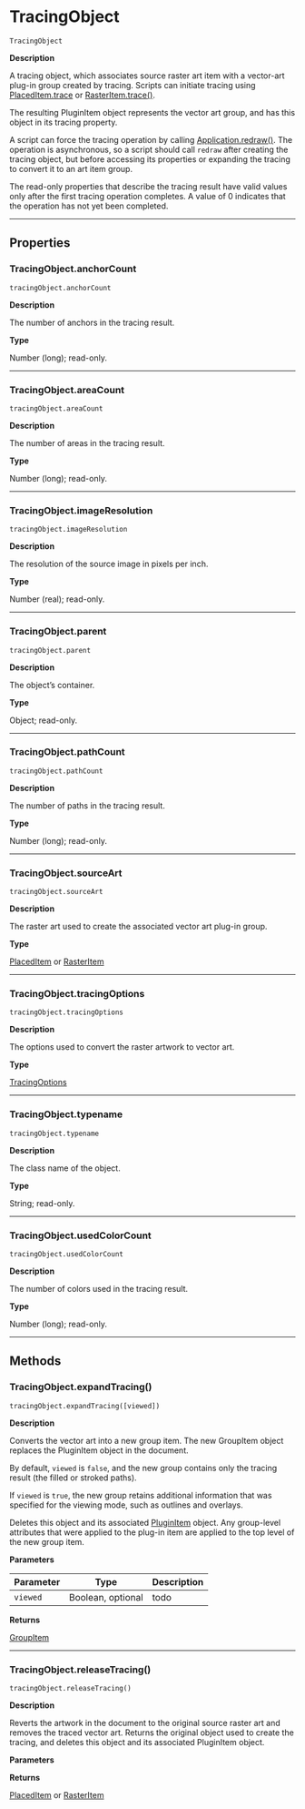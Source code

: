 # TracingObject

`TracingObject`

**Description**

A tracing object, which associates source raster art item with a vector-art plug-in group created by tracing. Scripts can initiate tracing using [PlacedItem.trace](PlacedItem.md#jsobjref-placeditem-trace) or [RasterItem.trace()](RasterItem.md#jsobjref-rasteritem-trace).

The resulting PluginItem object represents the vector art group, and has this object in its tracing property.

A script can force the tracing operation by calling [Application.redraw()](Application.md#jsobjref-application-redraw). The operation is asynchronous, so a script should call `redraw` after creating the tracing object, but before accessing its properties or expanding the tracing to convert it to an art item group.

The read-only properties that describe the tracing result have valid values only after the first tracing operation completes. A value of 0 indicates that the operation has not yet been completed.

---

## Properties

### TracingObject.anchorCount

`tracingObject.anchorCount`

**Description**

The number of anchors in the tracing result.

**Type**

Number (long); read-only.

---

### TracingObject.areaCount

`tracingObject.areaCount`

**Description**

The number of areas in the tracing result.

**Type**

Number (long); read-only.

---

### TracingObject.imageResolution

`tracingObject.imageResolution`

**Description**

The resolution of the source image in pixels per inch.

**Type**

Number (real); read-only.

---

### TracingObject.parent

`tracingObject.parent`

**Description**

The object’s container.

**Type**

Object; read-only.

---

### TracingObject.pathCount

`tracingObject.pathCount`

**Description**

The number of paths in the tracing result.

**Type**

Number (long); read-only.

---

### TracingObject.sourceArt

`tracingObject.sourceArt`

**Description**

The raster art used to create the associated vector art plug-in group.

**Type**

[PlacedItem](PlacedItem.md#jsobjref-placeditem) or [RasterItem](RasterItem.md#jsobjref-rasteritem)

---

### TracingObject.tracingOptions

`tracingObject.tracingOptions`

**Description**

The options used to convert the raster artwork to vector art.

**Type**

[TracingOptions](TracingOptions.md#jsobjref-tracingoptions)

---

### TracingObject.typename

`tracingObject.typename`

**Description**

The class name of the object.

**Type**

String; read-only.

---

### TracingObject.usedColorCount

`tracingObject.usedColorCount`

**Description**

The number of colors used in the tracing result.

**Type**

Number (long); read-only.

---

## Methods

### TracingObject.expandTracing()

`tracingObject.expandTracing([viewed])`

**Description**

Converts the vector art into a new group item. The new GroupItem object replaces the PluginItem object in the document.

By default, `viewed` is `false`, and the new group contains only the tracing result (the filled or stroked paths).

If `viewed` is `true`, the new group retains additional information that was specified for the viewing mode, such as outlines and overlays.

Deletes this object and its associated [PluginItem](PluginItem.md#jsobjref-pluginitem) object. Any group-level attributes that were applied to the plug-in item are applied to the top level of the new group item.

**Parameters**

| Parameter   | Type              | Description   |
|-------------|-------------------|---------------|
| `viewed`    | Boolean, optional | todo          |

**Returns**

[GroupItem](GroupItem.md#jsobjref-groupitem)

---

### TracingObject.releaseTracing()

`tracingObject.releaseTracing()`

**Description**

Reverts the artwork in the document to the original source raster art and removes the traced vector art. Returns the original object used to create the tracing, and deletes this object and its associated PluginItem object.

**Parameters**

**Returns**

[PlacedItem](PlacedItem.md#jsobjref-placeditem) or [RasterItem](RasterItem.md#jsobjref-rasteritem)
